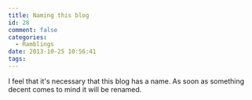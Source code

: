 ```yaml
---
title: Naming this blog
id: 28
comment: false
categories:
  - Ramblings
date: 2013-10-25 10:56:41
tags:
---
```


I feel that it's necessary that this blog has a name. As soon as something decent comes to mind it will be renamed.
